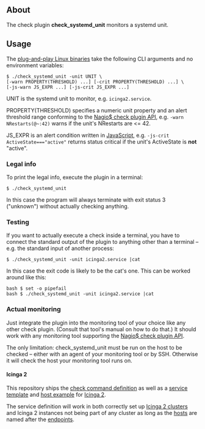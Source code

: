 ## About

The check plugin **check\_systemd\_unit** monitors a systemd unit.

## Usage

The [plug-and-play Linux binaries]
take the following CLI arguments and no environment variables:

```
$ ./check_systemd_unit -unit UNIT \
[-warn PROPERTY(THRESHOLD) ...] [-crit PROPERTY(THRESHOLD) ...] \
[-js-warn JS_EXPR ...] [-js-crit JS_EXPR ...]
```

UNIT is the systemd unit to monitor, e.g. `icinga2.service`.

PROPERTY(THRESHOLD) specifies a numeric unit property and
an alert threshold range conforming to the [Nagio$ check plugin API],
e.g. `-warn NRestarts(@~:42)` warns if the unit's NRestarts are <= 42.

JS_EXPR is an alert condition written in [JavaScript],
e.g. `-js-crit ActiveState==="active"` returns status critical
if the unit's ActiveState is **not** "active".

### Legal info

To print the legal info, execute the plugin in a terminal:

```
$ ./check_systemd_unit
```

In this case the program will always terminate with exit status 3 ("unknown")
without actually checking anything.

### Testing

If you want to actually execute a check inside a terminal,
you have to connect the standard output of the plugin to anything
other than a terminal – e.g. the standard input of another process:

```
$ ./check_systemd_unit -unit icinga2.service |cat
```

In this case the exit code is likely to be the cat's one.
This can be worked around like this:

```
bash $ set -o pipefail
bash $ ./check_systemd_unit -unit icinga2.service |cat
```

### Actual monitoring

Just integrate the plugin into the monitoring tool of your choice
like any other check plugin. (Consult that tool's manual on how to do that.)
It should work with any monitoring tool
supporting the [Nagio$ check plugin API].

The only limitation: check\_systemd\_unit must be run on the host
to be checked – either with an agent of your monitoring tool or by SSH.
Otherwise it will check the host your monitoring tool runs on.

#### Icinga 2

This repository ships the [check command definition]
as well as a [service template] and [host example] for [Icinga 2].

The service definition will work in both correctly set up [Icinga 2 clusters]
and Icinga 2 instances not being part of any cluster
as long as the [hosts] are named after the [endpoints].

[plug-and-play Linux binaries]: https://github.com/Al2Klimov/check_systemd_unit/releases
[Nagio$ check plugin API]: https://nagios-plugins.org/doc/guidelines.html#AEN78
[JavaScript]: https://developer.mozilla.org/en-US/docs/Web/JavaScript
[check command definition]: ./icinga2/check_systemd_unit.conf
[service template]: ./icinga2/check_systemd_unit-service.conf
[host example]: ./icinga2/check_systemd_unit-host.conf
[Icinga 2]: https://www.icinga.com/docs/icinga2/latest/doc/01-about/
[Icinga 2 clusters]: https://www.icinga.com/docs/icinga2/latest/doc/06-distributed-monitoring/
[hosts]: https://www.icinga.com/docs/icinga2/latest/doc/09-object-types/#host
[endpoints]: https://www.icinga.com/docs/icinga2/latest/doc/09-object-types/#endpoint
